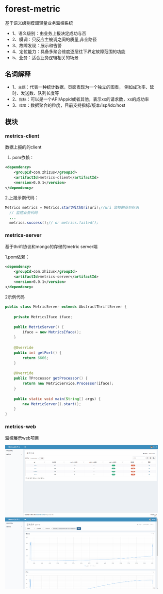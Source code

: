 # forest-metric

基于语义级别模调轻量业务监控系统

- 1、语义级别：由业务上报决定成功与否
- 2、模调：只反应主被调之间的质量,非全路径
- 3、故障发现：展示和告警
- 4、定位能力：具备多聚合维度逐层往下界定故障范围的功能
- 5、业务：适合业务逻辑相关的场景



## 名词解释
- 1、`主题`：代表一种统计数据，页面表现为一个独立的图表，
                例如成功率、延时、发送数、队列长度等
- 2、`指标`：可以是一个API/Appid或者其他，表示xx的请求数，xx的成功率
- 3、`维度`：数据聚合的粒度，目前支持指标/版本/isp/idc/host

## 模块
### metrics-client
数据上报的的client
  
 1. pom依赖：

``` xml
<dependency>
    <groupId>com.zhizus</groupId>
    <artifactId>metrics-client</artifactId>
    <version>0.0.1</version>
</dependency>
```

2.上报示例代码：

``` java
Metrics metrics = Metrics.startWithUri(uri);//uri 监控的业务标识
  // 监控业务代码
  ...
  metrics.success();// or metrics.failed();
```

### metrics-server
基于thrift协议和mongo的存储的metric server端

  1.pom依赖：

``` xml
<dependency>
    <groupId>com.zhizus</groupId>
    <artifactId>metrics-server</artifactId>
    <version>0.0.1</version>
</dependency>
```
2示例代码

``` java
public class MetricServer extends AbstractThriftServer {

    private MetricsIface iface;

    public MetricServer() {
        iface = new MetricsIface();
    }

    @Override
    public int getPort() {
        return 6666;
    }

    @Override
    public TProcessor getProcessor() {
        return new MetricService.Processor(iface);
    }

    public static void main(String[] args) {
        new MetricServer().start();
    }
}
```

### metrics-web
监控展示web项目

![Alt text](./20170106-132333_capture.gif)
![Alt text](./20170106-132413_capture.gif)
